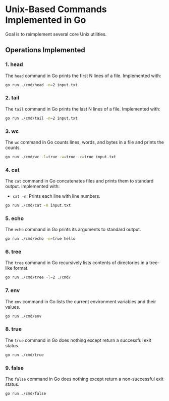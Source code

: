# Unix-Based Commands Implemented in Go
Goal is to reimplement several core Unix utilities.


## Operations Implemented

### 1. head

The `head` command in Go prints the first N lines of a file. Implemented with:
```bash
go run ./cmd/head -n=2 input.txt
```

### 2. tail

The `tail` command in Go prints the last N lines of a file. Implemented with:
```bash
go run ./cmd/tail -n=2 input.txt
```

### 3. wc

The `wc` command in Go counts lines, words, and bytes in a file and prints the counts.
```bash
go run ./cmd/wc -l=true -w=true -c=true input.txt
```

### 4. cat

The `cat` command in Go concatenates files and prints them to standard output. Implemented with:
- `cat -n`: Prints each line with line numbers.
```bash
go run ./cmd/cat -n input.txt
```

### 5. echo

The `echo` command in Go prints its arguments to standard output.
```bash
go run ./cmd/echo -n=true hello
```

### 6. tree

The `tree` command in Go recursively lists contents of directories in a tree-like format.
```bash
go run ./cmd/tree -l=2 ./cmd/
```

### 7. env

The `env` command in Go lists the current environment variables and their values.
```bash
go run ./cmd/env
```

### 8. true

The `true` command in Go does nothing except return a successful exit status.
```bash
go run ./cmd/true
```

### 9. false

The `false` command in Go does nothing except return a non-successful exit status.
```bash
go run ./cmd/false
```
